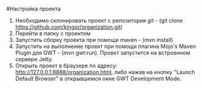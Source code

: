 #Настройка проекта
1. Необходимо склонировать проект с репозитория git - (git clone https://github.com/kingor/organization.git)
2. Перейти в папку с проектом
3. Запустить сборку проекта при помощи maven - (mvn install)
4. Запустить на выполнение проект при помощи плагина Mojo's Maven Plugin для GWT - (mvn gwt:run). 
Проект запустится на встроенном сервере Jetty.
5. Открыть проект в браузере по адресу: http://127.0.0.1:8888/organization.html, 
либо нажав на кнопку "Launch Default Browser" в открывшемся окне GWT Development Mode.